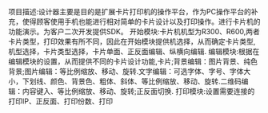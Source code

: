 项目描述:设计器主要是目的是扩展卡片打印机的操作平台，作为PC操作平台的补充，使得顾客使用手机也能进行相对简单的卡片设计以及打印操作。进行卡片机的功能演示。为客户二次开发提供SDK。
开始模块:卡片机机型为R300、R600,两者卡片类型，打印效果有所不同，因此在开始模块提供机选择，从而确定卡片类型,机型选择，卡片类型选择，卡片单面、正反面编辑、纵横向编辑.
编辑模块:根据在编辑模块的设置，从而提供不同的卡片设计功能,卡片;背景编辑：图片背景、纯色背景;图片编辑：等比例缩放、移动、旋转.文字编辑：可选字体、字号、字体大小，下划线、颜色、背景色、粗体、斜体、等比例缩放、移动、旋转.二维码编辑：内容键入、等比例缩放、移动、旋转;正反面切换.
打印模块:设置需要连接的打印IP、正反面、打印份数、打印
